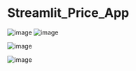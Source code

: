# Streamlit_Price_App
![image](https://github.com/AILogoSkill/Streamlit_Price_App/assets/144710374/4d8a6df6-327e-42fe-90af-9d711397221a)
![image](https://github.com/AILogoSkill/Streamlit_Price_App/assets/144710374/04e6b7bb-9639-4455-b181-2942097f37f9)

![image](https://github.com/AILogoSkill/Streamlit_Price_App/assets/144710374/8405f405-b8a4-4fcb-8ad6-44d780a9f008)

![image](https://github.com/AILogoSkill/Streamlit_Price_App/assets/144710374/e82012fa-4b6f-4029-8f61-7a815988280f)





